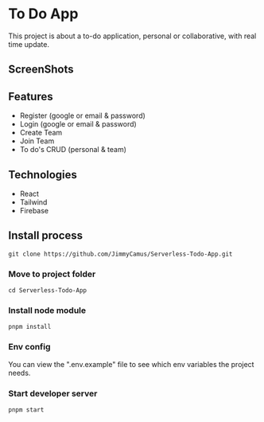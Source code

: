 # To Do App

This project is about a to-do application, personal or collaborative, with real time update.

## ScreenShots

## Features

- Register (google or email & password)
- Login (google or email & password)
- Create Team
- Join Team
- To do's CRUD (personal & team)

## Technologies

- React
- Tailwind
- Firebase

## Install process

```
git clone https://github.com/JimmyCamus/Serverless-Todo-App.git
```

### Move to project folder

```
cd Serverless-Todo-App
```

### Install node module

```
pnpm install
```

### Env config

You can view the ".env.example" file to see which env variables the project needs.

### Start developer server

```
pnpm start
```
